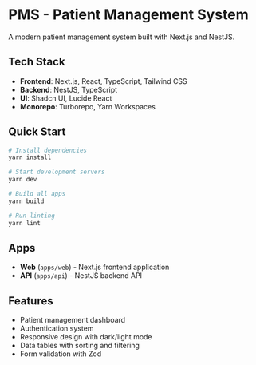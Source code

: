 # PMS - Patient Management System

A modern patient management system built with Next.js and NestJS.

## Tech Stack

- **Frontend**: Next.js, React, TypeScript, Tailwind CSS
- **Backend**: NestJS, TypeScript
- **UI**: Shadcn UI, Lucide React
- **Monorepo**: Turborepo, Yarn Workspaces

## Quick Start

```bash
# Install dependencies
yarn install

# Start development servers
yarn dev

# Build all apps
yarn build

# Run linting
yarn lint
```

## Apps

- **Web** (`apps/web`) - Next.js frontend application
- **API** (`apps/api`) - NestJS backend API

## Features

- Patient management dashboard
- Authentication system
- Responsive design with dark/light mode
- Data tables with sorting and filtering
- Form validation with Zod
